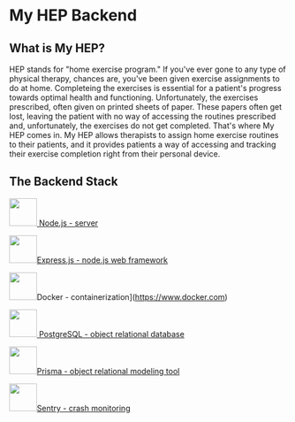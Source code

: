 # My HEP Backend

## What is My HEP?
HEP stands for "home exercise program." If you've ever gone to any type of physical therapy, chances are, you've been given exercise assignments to do at home. Completeing the exercises is essential for a patient's progress towards optimal health and functioning. Unfortunately, the exercises prescribed, often given on printed sheets of paper. These papers often get lost, leaving the patient with no way of accessing the routines prescribed and, unfortunately, the exercises do not get completed. That's where My HEP comes in. My HEP allows therapists to assign home exercise routines to their patients, and it provides patients a way of accessing and tracking their exercise completion right from their personal device.

## The Backend Stack
[<img src="https://github.com/FortAwesome/Font-Awesome/blob/6.x/svgs/brands/node-js.svg" width="50" height="50"/> Node.js - server](https://nodejs.org/en/)

[<img src="https://assets.website-files.com/61ca3f775a79ec5f87fcf937/6202fcdee5ee8636a145a41b_1234.png" width="50" height="50"/>Express.js - node.js web framework](https://expressjs.com)

<img src="https://github.com/FortAwesome/Font-Awesome/blob/6.x/svgs/brands/docker.svg" width="50" height="50"/>Docker - containerization](https://www.docker.com) 

[<img src="https://encrypted-tbn0.gstatic.com/images?q=tbn:ANd9GcRd7DIxxjP1YvVf-XMu_3CR2OdIX9RrCCD4fQ&usqp=CAU" width="50" height="50"/> PostgreSQL - object relational database](https://www.postgresql.org)

[<img src="https://cdn.worldvectorlogo.com/logos/prisma-3.svg" width="50" height="50"/>Prisma - object relational modeling tool](https://www.prisma.io)

[<img src="https://brandslogos.com/wp-content/uploads/images/large/sentry-logo-black-and-white.png" width="50" height="50"/>Sentry - crash monitoring](https://sentry.io)
